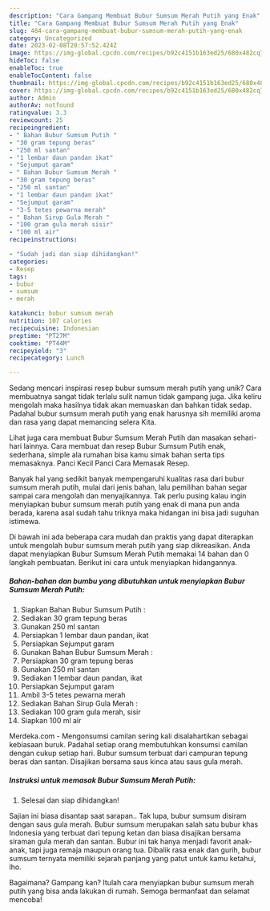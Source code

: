 ```yaml
---
description: "Cara Gampang Membuat Bubur Sumsum Merah Putih yang Enak"
title: "Cara Gampang Membuat Bubur Sumsum Merah Putih yang Enak"
slug: 484-cara-gampang-membuat-bubur-sumsum-merah-putih-yang-enak
category: Uncategorized
date: 2023-02-08T20:57:52.424Z
image: https://img-global.cpcdn.com/recipes/b92c4151b163ed25/680x482cq70/bubur-sumsum-merah-putih-foto-resep-utama.jpg
hideToc: false
enableToc: true
enableTocContent: false
thumbnail: https://img-global.cpcdn.com/recipes/b92c4151b163ed25/680x482cq70/bubur-sumsum-merah-putih-foto-resep-utama.jpg
cover: https://img-global.cpcdn.com/recipes/b92c4151b163ed25/680x482cq70/bubur-sumsum-merah-putih-foto-resep-utama.jpg
author: Admin
authorAv: notfound
ratingvalue: 3.3
reviewcount: 25
recipeingredient:
- " Bahan Bubur Sumsum Putih "
- "30 gram tepung beras"
- "250 ml santan"
- "1 lembar daun pandan ikat"
- "Sejumput garam"
- " Bahan Bubur Sumsum Merah "
- "30 gram tepung beras"
- "250 ml santan"
- "1 lembar daun pandan ikat"
- "Sejumput garam"
- "3-5 tetes pewarna merah"
- " Bahan Sirup Gula Merah "
- "100 gram gula merah sisir"
- "100 ml air"
recipeinstructions:

- "Sudah jadi dan siap dihidangkan!"
categories:
- Resep
tags:
- bubur
- sumsum
- merah

katakunci: bubur sumsum merah 
nutrition: 107 calories
recipecuisine: Indonesian
preptime: "PT27M"
cooktime: "PT44M"
recipeyield: "3"
recipecategory: Lunch

---
```





Sedang mencari inspirasi resep bubur sumsum merah putih yang unik? Cara membuatnya sangat tidak terlalu sulit namun tidak gampang juga. Jika keliru mengolah maka hasilnya tidak akan memuaskan dan bahkan tidak sedap. Padahal bubur sumsum merah putih yang enak harusnya sih memiliki aroma dan rasa yang dapat memancing selera Kita.





Lihat juga cara membuat Bubur Sumsum Merah Putih dan masakan sehari-hari lainnya. Cara membuat dan resep Bubur Sumsum Putih enak, sederhana, simple ala rumahan bisa kamu simak bahan serta tips memasaknya. Panci Kecil Panci Cara Memasak Resep.

Banyak hal yang sedikit banyak mempengaruhi kualitas rasa dari bubur sumsum merah putih, mulai dari jenis bahan, lalu pemilihan bahan segar sampai cara mengolah dan menyajikannya. Tak perlu pusing kalau ingin menyiapkan bubur sumsum merah putih yang enak di mana pun anda berada, karena asal sudah tahu triknya maka hidangan ini bisa jadi suguhan istimewa.






Di bawah ini ada beberapa cara mudah dan praktis yang dapat diterapkan untuk mengolah bubur sumsum merah putih yang siap dikreasikan. Anda dapat menyiapkan Bubur Sumsum Merah Putih memakai 14 bahan dan 0 langkah pembuatan. Berikut ini cara untuk menyiapkan hidangannya.

<!--inarticleads1-->

##### Bahan-bahan dan bumbu yang dibutuhkan untuk menyiapkan Bubur Sumsum Merah Putih:

1. Siapkan  Bahan Bubur Sumsum Putih :
1. Sediakan 30 gram tepung beras
1. Gunakan 250 ml santan
1. Persiapkan 1 lembar daun pandan, ikat
1. Persiapkan Sejumput garam
1. Gunakan  Bahan Bubur Sumsum Merah :
1. Persiapkan 30 gram tepung beras
1. Gunakan 250 ml santan
1. Sediakan 1 lembar daun pandan, ikat
1. Persiapkan Sejumput garam
1. Ambil 3-5 tetes pewarna merah
1. Sediakan  Bahan Sirup Gula Merah :
1. Sediakan 100 gram gula merah, sisir
1. Siapkan 100 ml air


Merdeka.com - Mengonsumsi camilan sering kali disalahartikan sebagai kebiasaan buruk. Padahal setiap orang membutuhkan konsumsi camilan dengan cukup setiap hari. Bubur sumsum terbuat dari campuran tepung beras dan santan. Disajikan bersama saus kinca atau saus gula merah. 

<!--inarticleads2-->

##### Instruksi untuk memasak Bubur Sumsum Merah Putih:


1. Selesai dan siap dihidangkan!

Sajian ini biasa disantap saat sarapan.. Tak lupa, bubur sumsum disiram dengan saus gula merah. Bubur sumsum merupakan salah satu bubur khas Indonesia yang terbuat dari tepung ketan dan biasa disajikan bersama siraman gula merah dan santan. Bubur ini tak hanya menjadi favorit anak-anak, tapi juga remaja maupun orang tua. Dibalik rasa enak dan gurih, bubur sumsum ternyata memiliki sejarah panjang yang patut untuk kamu ketahui, lho. 

Bagaimana? Gampang kan? Itulah cara menyiapkan bubur sumsum merah putih yang bisa anda lakukan di rumah. Semoga bermanfaat dan selamat mencoba!
